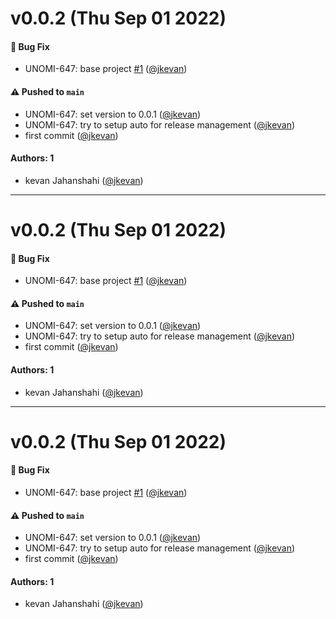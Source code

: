 # v0.0.2 (Thu Sep 01 2022)

#### 🐛 Bug Fix

- UNOMI-647: base project [#1](https://github.com/apache/unomi-tracker/pull/1) ([@jkevan](https://github.com/jkevan))

#### ⚠️ Pushed to `main`

- UNOMI-647: set version to 0.0.1 ([@jkevan](https://github.com/jkevan))
- UNOMI-647: try to setup auto for release management ([@jkevan](https://github.com/jkevan))
- first commit ([@jkevan](https://github.com/jkevan))

#### Authors: 1

- kevan Jahanshahi ([@jkevan](https://github.com/jkevan))

---

# v0.0.2 (Thu Sep 01 2022)

#### 🐛 Bug Fix

- UNOMI-647: base project [#1](https://github.com/apache/unomi-tracker/pull/1) ([@jkevan](https://github.com/jkevan))

#### ⚠️ Pushed to `main`

- UNOMI-647: set version to 0.0.1 ([@jkevan](https://github.com/jkevan))
- UNOMI-647: try to setup auto for release management ([@jkevan](https://github.com/jkevan))
- first commit ([@jkevan](https://github.com/jkevan))

#### Authors: 1

- kevan Jahanshahi ([@jkevan](https://github.com/jkevan))

---

# v0.0.2 (Thu Sep 01 2022)

#### 🐛 Bug Fix

- UNOMI-647: base project [#1](https://github.com/apache/unomi-tracker/pull/1) ([@jkevan](https://github.com/jkevan))

#### ⚠️ Pushed to `main`

- UNOMI-647: set version to 0.0.1 ([@jkevan](https://github.com/jkevan))
- UNOMI-647: try to setup auto for release management ([@jkevan](https://github.com/jkevan))
- first commit ([@jkevan](https://github.com/jkevan))

#### Authors: 1

- kevan Jahanshahi ([@jkevan](https://github.com/jkevan))
